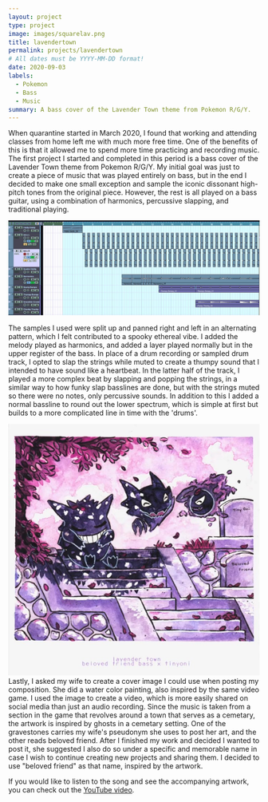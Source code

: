 ```yaml
---
layout: project
type: project
image: images/squarelav.png
title: lavendertown
permalink: projects/lavendertown
# All dates must be YYYY-MM-DD format!
date: 2020-09-03
labels:
  - Pokemon
  - Bass
  - Music
summary: A bass cover of the Lavender Town theme from Pokemon R/G/Y.
---
```


When quarantine started in March 2020, I found that working and attending classes from home left me with much more free time. One of the benefits of this is that it allowed me to spend more time practicing and recording music. The first project I started and completed in this period is a bass cover of the Lavender Town theme from Pokemon R/G/Y. My initial goal was just to create a piece of music that was played entirely on bass, but in the end I decided to make one small exception and sample the iconic dissonant high-pitch tones from the original piece. However, the rest is all played on a bass guitar, using a combination of harmonics, percussive slapping, and traditional playing.

<img class="ui center spaced image" src="../images/spookrecording.JPG">

The samples I used were split up and panned right and left in an alternating pattern, which I felt contributed to a spooky ethereal vibe. I added the melody played as harmonics, and added a layer played normally but in the upper register of the bass. In place of a drum recording or sampled drum track, I opted to slap the strings while muted to create a thumpy sound that I intended to have sound like a heartbeat. In the latter half of the track, I played a more complex beat by slapping and popping the strings, in a similar way to how funky slap basslines are done, but with the strings muted so there were no notes, only percussive sounds. In addition to this I added a normal bassline to round out the lower spectrum, which is simple at first but builds to a more complicated line in time with the 'drums'.

<img class="ui medium left floated image" src="../images/lav.jpg"> Lastly, I asked my wife to create a cover image I could use when posting my composition. She did a water color painting, also inspired by the same video game. I used the image to create a video, which is more easily shared on social media than just an audio recording. Since the music is taken from a section in the game that revolves around a town that serves as a cemetary, the artwork is inspired by ghosts in a cemetary setting. One of the gravestones carries my wife's pseudonym she uses to post her art, and the other reads beloved friend. After I finished my work and decided I wanted to post it, she suggested I also do so under a specific and memorable name in case I wish to continue creating new projects and sharing them. I decided to use "beloved friend" as that name, inspired by the artwork.

If you would like to listen to the song and see the accompanying artwork, you can check out the [YouTube video](https://www.youtube.com/watch?v=uwhetHwG7iE&t).



